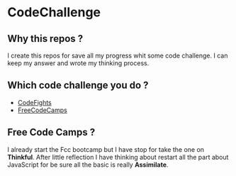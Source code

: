 # CodeChallenge

## Why this repos ?

I create this repos for save all my progress whit some code challenge. I can keep my answer and wrote my thinking process.

## Which code challenge you do ?

- [CodeFights](https://codefights.com)
- [FreeCodeCamps](https://www.freecodecamp.com)

## Free Code Camps ?

I already start the Fcc bootcamp but I have stop for take the one on **Thinkful**.
After little reflection I have thinking about restart all the part about JavaScript 
for be sure all the basic is really **Assimilate**. 
